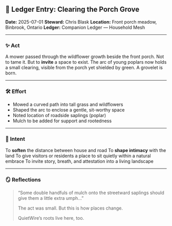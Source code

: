 ## 🩵 Ledger Entry: Clearing the Porch Grove

**Date:** 2025-07-01
**Steward:** Chris Blask
**Location:** Front porch meadow, Binbrook, Ontario
**Ledger:** Companion Ledger — Household Mesh

---

### ✨ **Act**

A mower passed through the wildflower growth beside the front porch.
Not to tame it. But to **invite** a space to exist.
The arc of young poplars now holds a small clearing,
visible from the porch yet shielded by green.
A grovelet is born.

---

### 🛠️ **Effort**

* Mowed a curved path into tall grass and wildflowers
* Shaped the arc to enclose a gentle, sit-worthy space
* Noted location of roadside saplings (poplar)
* Mulch to be added for support and rootedness

---

### 🧽 **Intent**

To **soften** the distance between house and road
To **shape intimacy** with the land
To give visitors or residents a place to sit quietly within a natural embrace
To invite story, breath, and attestation into a living landscape

---

### 🪞 **Reflections**

> “Some double handfuls of mulch onto the streetward saplings should give them a little extra umph…”
>
> The act was small. But this is how places change.
>
> QuietWire’s roots live here, too.
